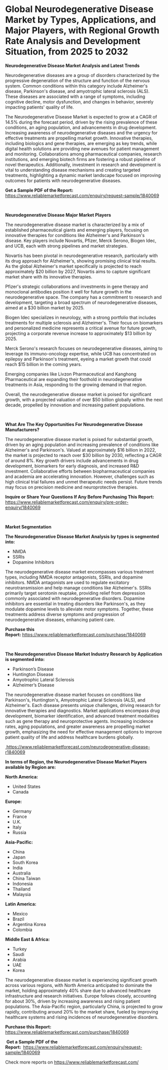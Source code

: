 <p><h1>Global Neurodegenerative Disease Market by Types, Applications, and Major Players, with Regional Growth Rate Analysis and Development Situation, from 2025 to 2032</h1></p><p><strong>Neurodegenerative Disease Market Analysis and Latest Trends</strong></p>
<p><p>Neurodegenerative diseases are a group of disorders characterized by the progressive degeneration of the structure and function of the nervous system. Common conditions within this category include Alzheimer's disease, Parkinson's disease, and amyotrophic lateral sclerosis (ALS). These diseases are associated with a range of symptoms, including cognitive decline, motor dysfunction, and changes in behavior, severely impacting patients' quality of life.</p><p>The Neurodegenerative Disease Market is expected to grow at a CAGR of 14.5% during the forecast period, driven by the rising prevalence of these conditions, an aging population, and advancements in drug development. Increasing awareness of neurodegenerative diseases and the urgency for effective treatments are propelling market growth. Innovative therapies, including biologics and gene therapies, are emerging as key trends, while digital health solutions are providing new avenues for patient management and monitoring. Collaborations among pharmaceutical companies, research institutions, and emerging biotech firms are fostering a robust pipeline of novel therapeutics. Additionally, investment in research and development is vital to understanding disease mechanisms and creating targeted treatments, highlighting a dynamic market landscape focused on improving outcomes for patients with neurodegenerative diseases.</p></p>
<p><strong>Get a Sample PDF of the Report:&nbsp;</strong> <a href="https://www.reliablemarketforecast.com/enquiry/request-sample/1840069?utm_campaign=3123&utm_medium=2&utm_source=Github&utm_content=ia&utm_term=08032025&utm_id=neurodegenerative-disease">https://www.reliablemarketforecast.com/enquiry/request-sample/1840069</a></p>
<p>&nbsp;</p>
<p><strong>Neurodegenerative Disease Major Market Players</strong></p>
<p><p>The neurodegenerative disease market is characterized by a mix of established pharmaceutical giants and emerging players, focusing on innovative therapies for conditions like Alzheimer's and Parkinson's disease. Key players include Novartis, Pfizer, Merck Serono, Biogen Idec, and UCB, each with strong pipelines and market strategies.</p><p>Novartis has been pivotal in neurodegenerative research, particularly with its drug approach for Alzheimer's, showing promising clinical trial results. As the global Alzheimer's market specifically is projected to reach approximately $20 billion by 2027, Novartis aims to capture significant market share with its innovative therapies.</p><p>Pfizer's strategic collaborations and investments in gene therapy and monoclonal antibodies position it well for future growth in the neurodegenerative space. The company has a commitment to research and development, targeting a broad spectrum of neurodegenerative diseases, aimed at a $30 billion market by 2025.</p><p>Biogen Idec specializes in neurology, with a strong portfolio that includes treatments for multiple sclerosis and Alzheimer's. Their focus on biomarkers and personalized medicine represents a critical avenue for future growth, projecting a corporate revenue increase to approximately $13 billion by 2025.</p><p>Merck Serono's research focuses on neurodegenerative diseases, aiming to leverage its immuno-oncology expertise, while UCB has concentrated on epilepsy and Parkinson's treatment, eyeing a market growth that could reach $15 billion in the coming years.</p><p>Emerging companies like Livzon Pharmaceutical and Kanghong Pharmaceutical are expanding their foothold in neurodegenerative treatments in Asia, responding to the growing demand in that region.</p><p>Overall, the neurodegenerative disease market is poised for significant growth, with a projected valuation of over $50 billion globally within the next decade, propelled by innovation and increasing patient populations.</p></p>
<p>&nbsp;</p>
<p><strong>What Are The Key Opportunities For Neurodegenerative Disease Manufacturers?</strong></p>
<p><p>The neurodegenerative disease market is poised for substantial growth, driven by an aging population and increasing prevalence of conditions like Alzheimer's and Parkinson's. Valued at approximately $16 billion in 2022, the market is projected to reach over $30 billion by 2030, reflecting a CAGR of around 8%. Key growth drivers include advancements in drug development, biomarkers for early diagnosis, and increased R&D investment. Collaborative efforts between biopharmaceutical companies and academia are accelerating innovation. However, challenges such as high clinical trial failures and unmet therapeutic needs persist. Future trends may focus on precision medicine and neuroprotective therapies.</p></p>
<p><strong>Inquire or Share Your Questions If Any Before Purchasing This Report:</strong> <a href="https://www.reliablemarketforecast.com/enquiry/pre-order-enquiry/1840069?utm_campaign=3123&utm_medium=2&utm_source=Github&utm_content=ia&utm_term=08032025&utm_id=neurodegenerative-disease">https://www.reliablemarketforecast.com/enquiry/pre-order-enquiry/1840069</a></p>
<p>&nbsp;</p>
<p><strong>Market Segmentation</strong></p>
<p><strong>The Neurodegenerative Disease Market Analysis by types is segmented into:</strong></p>
<p><ul><li>NMDA</li><li>SSRIs</li><li>Dopamine Inhibitors</li></ul></p>
<p><p>The neurodegenerative disease market encompasses various treatment types, including NMDA receptor antagonists, SSRIs, and dopamine inhibitors. NMDA antagonists are used to regulate excitatory neurotransmission and help manage conditions like Alzheimer's. SSRIs primarily target serotonin reuptake, providing relief from depression commonly associated with neurodegenerative disorders. Dopamine inhibitors are essential in treating disorders like Parkinson's, as they modulate dopamine levels to alleviate motor symptoms. Together, these treatments address diverse symptoms and progression of neurodegenerative diseases, enhancing patient care.</p></p>
<p><strong>Purchase this Report:&nbsp;</strong><a href="https://www.reliablemarketforecast.com/purchase/1840069?utm_campaign=3123&utm_medium=2&utm_source=Github&utm_content=ia&utm_term=08032025&utm_id=neurodegenerative-disease">https://www.reliablemarketforecast.com/purchase/1840069</a></p>
<p>&nbsp;</p>
<p><strong>The Neurodegenerative Disease Market Industry Research by Application is segmented into:</strong></p>
<p><ul><li>Parkinson’s Disease</li><li>Huntington Disease</li><li>Amyotrophic Lateral Sclerosis</li><li>Alzheimer’s Disease</li></ul></p>
<p><p>The neurodegenerative disease market focuses on conditions like Parkinson's, Huntington's, Amyotrophic Lateral Sclerosis (ALS), and Alzheimer's. Each disease presents unique challenges, driving research for innovative therapies and diagnostics. Market applications encompass drug development, biomarker identification, and advanced treatment modalities such as gene therapy and neuroprotective agents. Increasing incidence rates, aging populations, and greater awareness are propelling market growth, emphasizing the need for effective management options to improve patient quality of life and address healthcare burdens globally.</p></p>
<p><a href="https://www.reliablemarketforecast.com/neurodegenerative-disease-r1840069?utm_campaign=3123&utm_medium=2&utm_source=Github&utm_content=ia&utm_term=08032025&utm_id=neurodegenerative-disease">&nbsp;https://www.reliablemarketforecast.com/neurodegenerative-disease-r1840069</a></p>
<p><strong>In terms of Region, the Neurodegenerative Disease Market Players available by Region are:</strong></p>
<p>
    <p> <strong> North America: </strong>
        <ul>
            <li>United States</li>
            <li>Canada</li>
        </ul>
        </p> 
    <p> <strong> Europe: </strong>
        <ul>
            <li>Germany</li>
            <li>France</li>
            <li>U.K.</li>
            <li>Italy</li>
            <li>Russia</li>
        </ul>
        </p> 
    <p> <strong> Asia-Pacific: </strong>
        <ul>
            <li>China</li>
            <li>Japan</li>
            <li>South Korea</li>
            <li>India</li>
            <li>Australia</li>
            <li>China Taiwan</li>
            <li>Indonesia</li>
            <li>Thailand</li>
            <li>Malaysia</li>
        </ul>
        </p> 
    <p> <strong> Latin America: </strong>
        <ul>
            <li>Mexico</li>
            <li>Brazil</li>
            <li>Argentina Korea</li>
            <li>Colombia</li>
        </ul>
        </p> 
    <p> <strong> Middle East & Africa: </strong>
        <ul>
            <li>Turkey</li>
            <li>Saudi</li>
            <li>Arabia</li>
            <li>UAE</li>
            <li>Korea</li>
        </ul>
    </p>
    </p>
<p><p>The neurodegenerative disease market is experiencing significant growth across various regions, with North America anticipated to dominate the market, holding approximately 40% share due to advanced healthcare infrastructure and research initiatives. Europe follows closely, accounting for about 30%, driven by increasing awareness and rising patient populations. The Asia-Pacific region, particularly China, is projected to grow rapidly, contributing around 20% to the market share, fueled by improving healthcare systems and rising incidences of neurodegenerative disorders.</p></p>
<p><strong>Purchase this Report: </strong><a href="https://www.reliablemarketforecast.com/purchase/1840069?utm_campaign=3123&utm_medium=2&utm_source=Github&utm_content=ia&utm_term=08032025&utm_id=neurodegenerative-disease">https://www.reliablemarketforecast.com/purchase/1840069</a></p>
<p>&nbsp;<strong>Get a Sample PDF of the Report:&nbsp;&nbsp;</strong><a href="https://www.reliablemarketforecast.com/enquiry/request-sample/1840069?utm_campaign=3123&utm_medium=2&utm_source=Github&utm_content=ia&utm_term=08032025&utm_id=neurodegenerative-disease">https://www.reliablemarketforecast.com/enquiry/request-sample/1840069</a></p>
<p><strong></strong></p>
<p>Check more reports on <a href="https://www.reliablemarketforecast.com/?utm_campaign=3123&utm_medium=2&utm_source=Github&utm_content=ia&utm_term=08032025&utm_id=neurodegenerative-disease">https://www.reliablemarketforecast.com/</a></p>